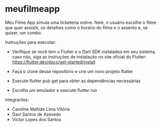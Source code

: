 # meufilmeapp

Meu Filme App simula uma ticketeria online. 
Nele, o usuário escolhe o filme que quer assistir, os detalhes como o horário do filme e o assento e, se quiser, um combo.

Instruções para executar:
- Verifique se você tem o Flutter e o Dart SDK instalados em seu sistema, caso não, siga as instruções de instalação no site oficial do Flutter: https://flutter.dev/docs/get-started/install

- Faça o clone desse repositório e crie um novo projeto flutter 

- Execute flutter pub get para obter as dependências necessárias 

- Escolha um emulador e execute flutter run 


integrantes:
  - Caroline Maltide Lima Vitória
  - Davi Santos de Azevedo
  - Victor Lopes dos Santos 
